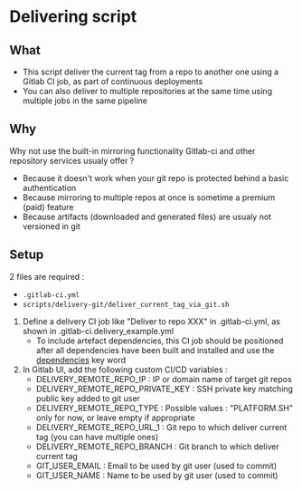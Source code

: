 # Delivering script

## What

- This script deliver the current tag from a repo to another one using a Gitlab CI job, as part of continuous deployments
- You can also deliver to multiple repositories at the same time using multiple jobs in the same pipeline

## Why

Why not use the built-in mirroring functionality Gitlab-ci and other repository services usualy offer ?

- Because it doesn't work when your git repo is protected behind a basic authentication
- Because mirroring to multiple repos at once is sometime a premium (paid) feature
- Because artifacts (downloaded and generated files) are usualy not versioned in git

## Setup

2 files are required : 
- `.gitlab-ci.yml`
- `scripts/delivery-git/deliver_current_tag_via_git.sh`

1. Define a delivery CI job like "Deliver to repo XXX" in .gitlab-ci.yml, as shown in .gitlab-ci.delivery_example.yml
   - To include artefact dependencies, this CI job should be positioned after all dependencies have been built and installed and use the [dependencies](https://docs.gitlab.com/ee/ci/yaml/#dependencies) key word
1. In Gitlab UI, add the following custom CI/CD variables :
   - DELIVERY_REMOTE_REPO_IP : IP or domain name of target git repos
   - DELIVERY_REMOTE_REPO_PRIVATE_KEY : SSH private key matching public key added to git user
   - DELIVERY_REMOTE_REPO_TYPE : Possible values : "PLATFORM.SH" only for now, or leave empty if appropriate
   - DELIVERY_REMOTE_REPO_URL_1 : Git repo to which deliver current tag (you can have multiple ones)
   - DELIVERY_REMOTE_REPO_BRANCH : Git branch to which deliver current tag
   - GIT_USER_EMAIL : Email to be used by git user (used to commit)
   - GIT_USER_NAME : Name to be used by git user (used to commit)

